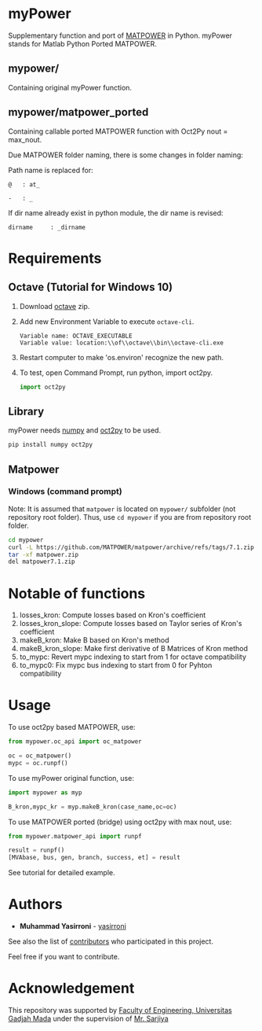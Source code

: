 # myPower

Supplementary function and port of [MATPOWER](https://github.com/MATPOWER/matpower) in Python. myPower stands for Matlab Python Ported MATPOWER.

## mypower/

Containing original myPower function.

## mypower/matpower_ported

Containing callable ported MATPOWER function with Oct2Py nout = max_nout.

Due MATPOWER folder naming, there is some changes in folder naming:

Path name is replaced for:

    @   : at_

    -   : _

If dir name already exist in python module, the dir name is revised:

    dirname     : _dirname

# Requirements

## Octave (Tutorial for Windows 10)

1. Download [octave](https://www.gnu.org/software/octave/download.html) zip.
2. Add new Environment Variable to execute `octave-cli`.

    ```
    Variable name: OCTAVE_EXECUTABLE
    Variable value: location:\\of\\octave\\bin\\octave-cli.exe
    ```

3. Restart computer to make 'os.environ' recognize the new path.
4. To test, open Command Prompt, run python, import oct2py.

    ```python
    import oct2py
    ```

## Library

myPower needs [numpy](https://github.com/numpy/numpy) and [oct2py](https://github.com/blink1073/oct2py) to be used.

```bash
pip install numpy oct2py
```

## Matpower

### Windows (command prompt)

Note: It is assumed that `matpower` is located on `mypower/` subfolder (not repository root folder). Thus, use `cd mypower` if you are from repository root folder.

```bash
cd mypower
curl -L https://github.com/MATPOWER/matpower/archive/refs/tags/7.1.zip > matpower.zip
tar -xf matpower.zip
del matpower7.1.zip
```

# Notable of functions

1. losses_kron: Compute losses based on Kron's coefficient
2. losses_kron_slope: Compute losses based on Taylor series of Kron's coefficient
3. makeB_kron: Make B based on Kron's method
4. makeB_kron_slope: Make first derivative of B Matrices of Kron method
5. to_mypc: Revert mypc indexing to start from 1 for octave compatibility
6. to_mypc0: Fix mypc bus indexing to start from 0 for Pyhton compatibility

# Usage

To use oct2py based MATPOWER, use:

```python
from mypower.oc_api import oc_matpower

oc = oc_matpower()
mypc = oc.runpf()
```

To use myPower original function, use:

```python
import mypower as myp

B_kron,mypc_kr = myp.makeB_kron(case_name,oc=oc)
```

To use MATPOWER ported (bridge) using oct2py with max nout, use:

```python
from mypower.matpower_api import runpf

result = runpf()
[MVAbase, bus, gen, branch, success, et] = result
```

See tutorial for detailed example.

# Authors

* **Muhammad Yasirroni** - [yasirroni](https://github.com/yasirroni)

See also the list of [contributors](https://github.com/yasirroni/myPower/graphs/contributors) who participated in this project.

Feel free if you want to contribute.

# Acknowledgement

This repository was supported by [Faculty of Engineering, Universitas Gadjah Mada](https://ft.ugm.ac.id/en/) under the supervision of [Mr. Sarjiya](https://www.researchgate.net/profile/Sarjiya_Sarjiya)